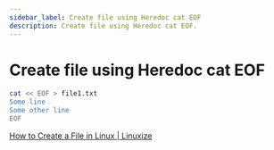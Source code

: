 ```yaml
---
sidebar_label: Create file using Heredoc cat EOF
description: Create file using Heredoc cat EOF.
---
```


# Create file using Heredoc cat EOF

```bash
cat << EOF > file1.txt
Some line
Some other line
EOF
```

[How to Create a File in Linux | Linuxize](https://linuxize.com/post/create-a-file-in-linux/)